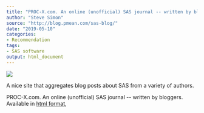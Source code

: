 ```yaml
---
title: "PROC-X.com. An online (unofficial) SAS journal -- written by bloggers"
author: "Steve Simon"
source: "http://blog.pmean.com/sas-blog/"
date: "2019-05-10"
categories:
- Recommendation
tags:
- SAS software
output: html_document
---
```


![](http://www.pmean.com/new-images/19/sas-blog01.png)

<div class=:notes">

A nice site that aggregates blog posts about SAS from a variety of authors.

PROC-X.com. An online (unofficial) SAS journal -- written by bloggers. Available in [html format][pro1],

[pro1]: http://proc-x.com/

</div>



